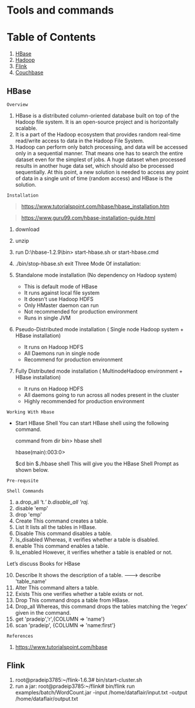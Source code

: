 # Tools and commands





# Table of Contents
1. [HBase](#HBase)
2. [Hadoop](#Hadoop)
3. [Flink](#Flink)
4. [Couchbase](#Couchbase)








## HBase

``Overview``

1. HBase is a distributed column-oriented database built on top of the Hadoop file system. It is an open-source project and is horizontally scalable.
2. It is a part of the Hadoop ecosystem that provides random real-time read/write access to data in the Hadoop File System.
3. Hadoop can perform only batch processing, and data will be accessed only in a sequential manner. That means one has to search  the entire dataset even for the simplest of jobs. A huge dataset when processed results in another huge data set, which should also be processed sequentially. At this point, a new solution is needed to access any point of data in a single unit of time (random access) and HBase is the solution.

``Installation``

> https://www.tutorialspoint.com/hbase/hbase_installation.htm

> https://www.guru99.com/hbase-installation-guide.html

1. download
2. unzip
3. run D:\hbase-1.2.9\bin> start-hbase.sh or start-hbase.cmd
4. ./bin/stop-hbase.sh
    exit
Three Mode Of installation:

1. Standalone mode installation (No dependency on Hadoop system)
    - This is default mode of HBase
    - It runs against local file system
    - It doesn't use Hadoop HDFS
    - Only HMaster daemon can run
    - Not recommended for production environment
    - Runs in single JVM

2. Pseudo-Distributed mode installation ( Single node Hadoop system + HBase installation)
    - It runs on Hadoop HDFS
    - All Daemons run in single node
    - Recommend for production environment
    
3. Fully Distributed mode installation ( MultinodeHadoop environment + HBase installation)
    - It runs on Hadoop HDFS
    - All daemons going to run across all nodes present in the cluster
    - Highly recommended for production environment


``Working With Hbase``

- Start HBase Shell 
  You can start HBase shell using the following command.

  command from dir bin> hbase shell
  
  hbase(main):003:0>

  $cd bin
  $./hbase shell
  This will give you the HBase Shell Prompt as shown below.


``Pre-requsite``






``Shell Commands``


1. a.drop_all ‘t.*’ 
   b.disable_all 'raj.* 
2. disable 'emp'
3. drop 'emp'
4. Create		This command creates a table.
5. List			It lists all the tables in HBase.
6. Disable		This command disables a table.
7. Is_disabled	Whereas, it verifies whether a table is disabled.
8. enable		This command enables a table.
9. Is_enabled	However, it verifies whether a table is enabled or not.

Let’s discuss Books for HBase

10. Describe	It shows the description of a table. ---> describe 'table_name'
11. Alter		This command alters a table.
12. Exists		This one verifies whether a table exists or not.
13. Drop			This command drops a table from HBase.
14. Drop_all	Whereas,  this command drops the tables matching the ‘regex’ given in the command.
15. get 'pradeip','r',{COLUMN => 'name'}
16. scan 'pradeip', {COLUMN => 'name:first'}
 
 

``References``

1. https://www.tutorialspoint.com/hbase




## Flink

1. root@pradeip3785:~/flink-1.6.3# bin/start-cluster.sh
2. run a jar: root@pradeip3785:~/flink# bin/flink run examples/batch/WordCount.jar -input /home/dataflair/input.txt -output /home/dataflair/output.txt
